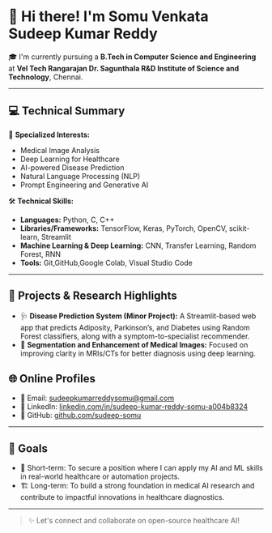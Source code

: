 # 👋 Hi there! I'm Somu Venkata Sudeep Kumar Reddy

🎓 I'm currently pursuing a **B.Tech in Computer Science and Engineering** at **Vel Tech Rangarajan Dr. Sagunthala R&D Institute of Science and Technology**, Chennai.

---

## 💻 Technical Summary

🔬 **Specialized Interests:**
- Medical Image Analysis
- Deep Learning for Healthcare
- AI-powered Disease Prediction
- Natural Language Processing (NLP)
- Prompt Engineering and Generative AI

🛠️ **Technical Skills:**
- **Languages:** Python, C, C++
- **Libraries/Frameworks:** TensorFlow, Keras, PyTorch, OpenCV, scikit-learn, Streamlit
- **Machine Learning & Deep Learning:** CNN, Transfer Learning, Random Forest, RNN
- **Tools:** Git,GitHub,Google Colab, Visual Studio Code

---

## 🧠 Projects & Research Highlights
- 🩺 **Disease Prediction System (Minor Project):** A Streamlit-based web app that predicts Adiposity, Parkinson’s, and Diabetes using Random Forest classifiers, along with a symptom-to-specialist recommender.
- 🧠 **Segmentation and Enhancement of Medical Images:** Focused on improving clarity in MRIs/CTs for better diagnosis using deep learning.
## 🌐 Online Profiles

- 📧 Email: [sudeepkumarreddysomu@gmail.com](mailto:sudeepkumarreddysomu@gmail.com)
- 🔗 LinkedIn: [linkedin.com/in/sudeep-kumar-reddy-somu-a004b8324](https://www.linkedin.com/in/sudeep-kumar-reddy-somu-a004b8324)
- 🐙 GitHub: [github.com/sudeep-somu](https://github.com/sudeep-somu)

---

## 🚀 Goals

- 📌 Short-term: To secure a position where I can apply my AI and ML skills in real-world healthcare or automation projects.
- 🏗️ Long-term: To build a strong foundation in medical AI research and contribute to impactful innovations in healthcare diagnostics.

---

> ✨ Let's connect and collaborate on open-source healthcare AI!
